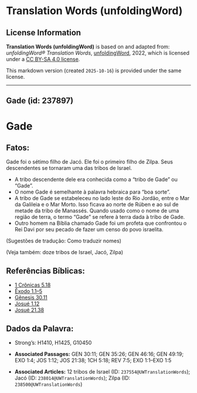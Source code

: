 # Translation Words (unfoldingWord)

## License Information

**Translation Words (unfoldingWord)** is based on and adapted from: _unfoldingWord® Translation Words_, [unfoldingWord](https://unfoldingword.org/utw), 2022, which is licensed under a [CC BY-SA 4.0 license](https://creativecommons.org/licenses/by-sa/4.0/legalcode.en).

This markdown version (created `2025-10-16`) is provided under the same license.



--------------------------------

## Gade (id: 237897)

Gade
====

Fatos:
------

Gade foi o sétimo filho de Jacó. Ele foi o primeiro filho de Zilpa. Seus descendentes se tornaram uma das tribos de Israel.

* A tribo descendente dele era conhecida como a “tribo de Gade” ou “Gade”.
* O nome Gade é semelhante à palavra hebraica para “boa sorte”.
* A tribo de Gade se estabeleceu no lado leste do Rio Jordão, entre o Mar da Galileia e o Mar Morto. Isso ficava ao norte de Rúben e ao sul de metade da tribo de Manassés. Quando usado como o nome de uma região de terra, o termo “Gade” se refere à terra dada à tribo de Gade.
* Outro homem na Bíblia chamado Gade foi um profeta que confrontou o Rei Davi por seu pecado de fazer um censo do povo israelita.

(Sugestões de tradução: Como traduzir nomes)

(Veja também: doze tribos de Israel, Jacó, Zilpa)

Referências Bíblicas:
---------------------

* [1 Crônicas 5\.18](https://ref.ly/1Chr5:18)
* [Êxodo 1\.1–5](https://ref.ly/Exod1:1-Exod1:5)
* [Gênesis 30\.11](https://ref.ly/Gen30:11)
* [Josué 1\.12](https://ref.ly/Josh1:12)
* [Josué 21\.38](https://ref.ly/Josh21:38)

Dados da Palavra:
-----------------

* Strong’s: H1410, H1425, G10450

* **Associated Passages:** GEN 30:11; GEN 35:26; GEN 46:16; GEN 49:19; EXO 1:4; JOS 1:12; JOS 21:38; 1CH 5:18; REV 7:5; EXO 1:1–EXO 1:5
* **Associated Articles:** 12 tribos de Israel (ID: `237554@UWTranslationWords`); Jacó (ID: `238014@UWTranslationWords`); Zilpa (ID: `238500@UWTranslationWords`)

